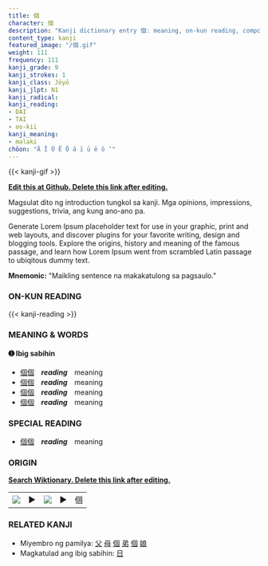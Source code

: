 ```yaml
---
title: 個
character: 個
description: "Kanji dictionary entry 個: meaning, on-kun reading, compounds, origin, related kanji"
content_type: kanji
featured_image: "/個.gif"
weight: 111
frequency: 111
kanji_grade: 9
kanji_strokes: 1
kanji_class: Jōyō
kanji_jlpt: N1
kanji_radical: 
kanji_reading: 
- DAI
- TAI
- oo-kii
kanji_meaning:
- malaki
chōon: "Ā Ī Ū Ē Ō ā ī ū ē ō ’"
---
```

[//]: # (Don't edit the line below. Kanji animated GIF code is automatically generated.)
{{< kanji-gif >}}

[//]: # (Edit below this line.)

**[Edit this at Github. Delete this link after editing.](https://github.com/tim0g/tim/tree/main/content/kanji/個/index.md)**

Magsulat dito ng introduction tungkol sa kanji. Mga opinions, impressions, suggestions, trivia, ang kung ano-ano pa.

Generate Lorem Ipsum placeholder text for use in your graphic, print and web layouts, and discover plugins for your favorite writing, design and blogging tools. Explore the origins, history and meaning of the famous passage, and learn how Lorem Ipsum went from scrambled Latin passage to ubiqitous dummy text.
 
**Mnemonic:** "Maikling sentence na makakatulong sa pagsaulo."

### ON-KUN READING

[//]: # (Don't edit the line below. ON-KUN READING code is automatically generated.)
{{< kanji-reading >}}

### MEANING & WORDS

#### ➊ **Ibig sabihin**
  - [個](../個)[個](../個)　***reading***　meaning
  - [個](../個)[個](../個)　***reading***　meaning
  - [個](../個)[個](../個)　***reading***　meaning
  - [個](../個)[個](../個)　***reading***　meaning

### SPECIAL READING
  - [個](../個)[個](../個)　***reading***　meaning

### ORIGIN

**[Search Wiktionary. Delete this link after editing.](https://wiktionary.org/wiki/個)**
<table class="kanji-table"><tr><td>
<img src="60px-個-bronze.svg.png">
</td><td>▶</td><td>
<img src="60px-個-oracle.svg.png">
</td><td>▶</td>
<td class="kanji-origin">個</td>
</tr></table>

### RELATED KANJI
- Miyembro ng pamilya: [父](../父) [母](../母) [個](../個) [弟](../弟) [個](../個) [娘](../娘)
- Magkatulad ang ibig sabihin: [日](../日)
